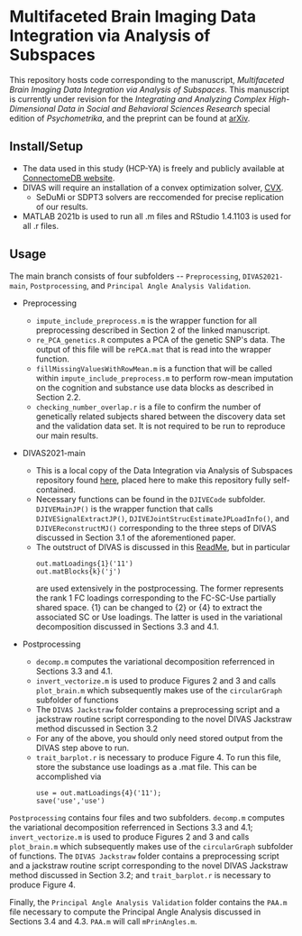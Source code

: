 # Multifaceted Brain Imaging Data Integration via Analysis of Subspaces
This repository hosts code corresponding to the manuscript, *Multifaceted Brain Imaging Data Integration via Analysis of Subspaces*.  This manuscript is currently under revision for the *Integrating and Analyzing Complex High-Dimensional Data in Social and Behavioral Sciences Research* special edition of *Psychometrika*, and the preprint can be found at [arXiv](https://arxiv.org/abs/2408.16791).   

## Install/Setup

- The data used in this study (HCP-YA) is freely and publicly available at [ConnectomeDB website](https://www.humanconnectome.org/study/hcp-young-adult/data-releases).
- DIVAS will require an installation of a convex optimization solver, [CVX](http://cvxr.com/cvx/).
    - SeDuMi or SDPT3 solvers are reccomended for precise replication of our results.
- MATLAB 2021b is used to run all .m files and RStudio 1.4.1103 is used for all .r files.  


## Usage

The main branch consists of four subfolders -- `Preprocessing`, `DIVAS2021-main`, `Postprocessing`, and `Principal Angle Analysis Validation`.  

- Preprocessing  
    - `impute_include_preprocess.m` is the wrapper function for all preprocessing described in Section 2 of the linked manuscript.
    - `re_PCA_genetics.R` computes a PCA of the genetic SNP's data.  The output of this file will be `rePCA.mat` that is read into the wrapper function.
    - `fillMissingValuesWithRowMean.m` is a function that will be called within `impute_include_preprocess.m` to perform row-mean imputation on the cognition and substance use data blocks as described in Section 2.2.
    - `checking_number_overlap.r` is a file to confirm the number of genetically related subjects shared between the discovery data set and the validation data set.  It is not required to be run to reproduce our main results.
 
- DIVAS2021-main
    - This is a local copy of the Data Integration via Analysis of Subspaces repository found [here](https://github.com/atacker22dw/DIVAS2021), placed here to make this repository fully self-contained.
    - Necessary functions can be found in the `DJIVECode` subfolder.  `DJIVEMainJP()` is the wrapper function that calls `DJIVESignalExtractJP()`, `DJIVEJointStrucEstimateJPLoadInfo()`, and `DJIVEReconstructMJ()` corresponding to the three steps of DIVAS discussed in Section 3.1 of the aforementioned paper.
    - The outstruct of DIVAS is discussed in this [ReadMe](https://github.com/atacker22dw/DIVAS2021), but in particular
      ```
      out.matLoadings{1}('11')
      out.matBlocks{k}('j')
      ```
      are used extensively in the postprocessing.  The former represents the rank 1 FC loadings corresponding to the FC-SC-Use partially shared space.  {1} can be changed to {2} or {4} to extract the associated SC or Use loadings.  The latter is used in the variational decomposition discussed in Sections 3.3 and 4.1.

- Postprocessing
    - `decomp.m` computes the variational decomposition referrenced in Sections 3.3 and 4.1.  
    - `invert_vectorize.m` is used to produce Figures 2 and 3 and calls `plot_brain.m` which subsequently makes use of the `circularGraph` subfolder of functions
    - The `DIVAS Jackstraw` folder contains a preprocessing script and a jackstraw routine script corresponding to the novel DIVAS Jackstraw method discussed in Section 3.2
    - For any of the above, you should only need stored output from the DIVAS step above to run.  
    - `trait_barplot.r` is necessary to produce Figure 4.  To run this file, store the substance use loadings as a .mat file.  This can be accomplished via
      ```
      use = out.matLoadings{4}('11');
      save('use','use')
      ```
      
 

`Postprocessing` contains four files and two subfolders.  `decomp.m` computes the variational decomposition referrenced in Sections 3.3 and 4.1; `invert_vectorize.m` is used to produce Figures 2 and 3 and calls `plot_brain.m` which subsequently makes use of the `circularGraph` subfolder of functions.  The `DIVAS Jackstraw` folder contains a preprocessing script and a jackstraw routine script corresponding to the novel DIVAS Jackstraw method discussed in Section 3.2; and `trait_barplot.r` is necessary to produce Figure 4.  

Finally, the `Principal Angle Analysis Validation` folder contains the `PAA.m` file necessary to compute the Principal Angle Analysis discussed in Sections 3.4 and 4.3.  `PAA.m` will call `mPrinAngles.m`.  





